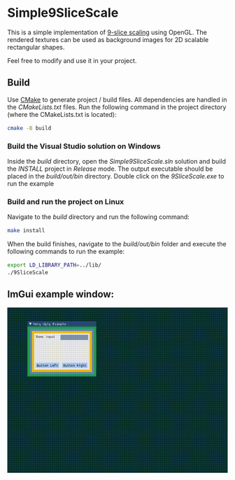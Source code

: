 # Simple9SliceScale
This is a simple implementation of [9-slice scaling](https://en.wikipedia.org/wiki/9-slice_scaling) using OpenGL. The rendered textures can be used as background images for 2D scalable rectangular shapes.

Feel free to modify and use it in your project.

## Build
Use [CMake](https://cmake.org/download/) to generate project / build files. All dependencies are handled in the *CMakeLists.txt* files.
Run the following command in the project directory (where the CMakeLists.txt is located):
```bash
cmake -B build
```
### Build the Visual Studio solution on Windows
Inside the *build* directory, open the *Simple9SliceScale.sln* solution and build the *INSTALL* project in *Release* mode. The output executable should be placed in the *build/out/bin* directory. Double click on the *9SliceScale.exe* to run the example

### Build and run the project on Linux
Navigate to the *build* directory and run the following command:
```bash
make install
```
When the build finishes, navigate to the *build/out/bin* folder and execute the following commands to run the example:
```bash
export LD_LIBRARY_PATH=../lib/
./9SliceScale
```

## ImGui example window:
![Example](example.gif)
